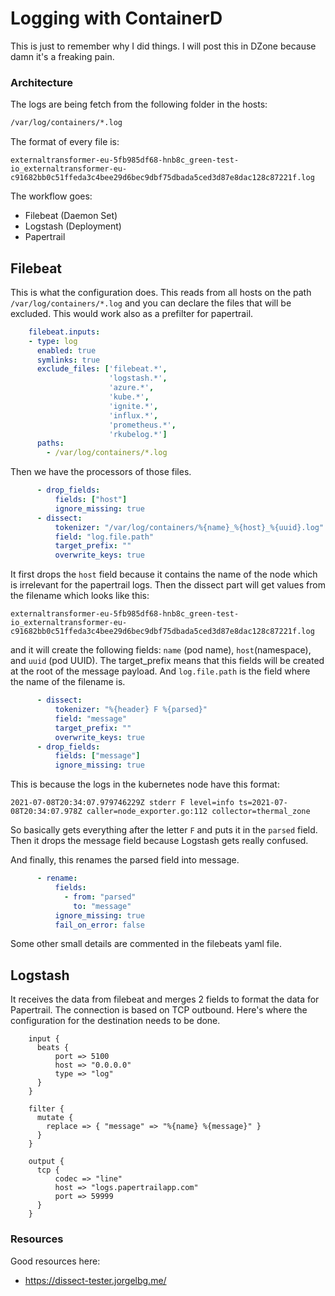 # Logging with ContainerD

This is just to remember why I did things. I will post this in DZone because damn it's a freaking pain. 

### Architecture
The logs are being fetch from the following folder in the hosts:

```bash
/var/log/containers/*.log
```
The format of every file is:
```hcl
externaltransformer-eu-5fb985df68-hnb8c_green-test-io_externaltransformer-eu-c91682bb0c51ffeda3c4bee29d6bec9dbf75dbada5ced3d87e8dac128c87221f.log
```
The workflow goes:
- Filebeat (Daemon Set)
- Logstash (Deployment)
- Papertrail

## Filebeat
This is what the configuration does. This reads from all hosts on the path `/var/log/containers/*.log` 
and you can declare the files that will be excluded. This would work also as a prefilter for papertrail.

```yaml
    filebeat.inputs:
    - type: log
      enabled: true
      symlinks: true
      exclude_files: ['filebeat.*',
                      'logstash.*',
                      'azure.*',
                      'kube.*',
                      'ignite.*',
                      'influx.*',
                      'prometheus.*',
                      'rkubelog.*']
      paths:
        - /var/log/containers/*.log
```

Then we have the processors of those files.
```yaml
      - drop_fields:
          fields: ["host"]
          ignore_missing: true
      - dissect:
          tokenizer: "/var/log/containers/%{name}_%{host}_%{uuid}.log"
          field: "log.file.path"
          target_prefix: ""
          overwrite_keys: true
```
It first drops the `host` field because it contains the name of the node which
is irrelevant for the papertrail logs. 
Then the dissect part will get values from the filename which looks like this:

```shell
externaltransformer-eu-5fb985df68-hnb8c_green-test-io_externaltransformer-eu-c91682bb0c51ffeda3c4bee29d6bec9dbf75dbada5ced3d87e8dac128c87221f.log
```
and it will create the following fields: `name` (pod name), `host`(namespace), and `uuid` (pod UUID).
The target_prefix means that this fields will be created at the root of the message payload. And `log.file.path` is the 
field where the name of the filename is. 

```yaml
      - dissect:
          tokenizer: "%{header} F %{parsed}"
          field: "message"
          target_prefix: ""
          overwrite_keys: true
      - drop_fields:
          fields: ["message"]
          ignore_missing: true
```
This is because the logs in the kubernetes node have this format:

```shell
2021-07-08T20:34:07.979746229Z stderr F level=info ts=2021-07-08T20:34:07.978Z caller=node_exporter.go:112 collector=thermal_zone
```
So basically gets everything after the letter `F` and puts it in the `parsed` field.
Then it drops the message field because Logstash gets really confused. 

And finally, this renames the parsed field into message. 
```yaml
      - rename:
          fields:
            - from: "parsed"
              to: "message"
          ignore_missing: true
          fail_on_error: false
```

Some other small details are commented in the filebeats yaml file.

## Logstash
It receives the data from filebeat and merges 2 fields to format the data for Papertrail.
The connection is based on TCP outbound. Here's where the configuration for the destination needs to be done.

```shell
    input {
      beats {
          port => 5100
          host => "0.0.0.0"
          type => "log"
      }
    }

    filter {
      mutate {
        replace => { "message" => "%{name} %{message}" }
      }
    }

    output {
      tcp {
          codec => "line"
          host => "logs.papertrailapp.com"
          port => 59999
      }
    }
```

### Resources
Good resources here:
- https://dissect-tester.jorgelbg.me/